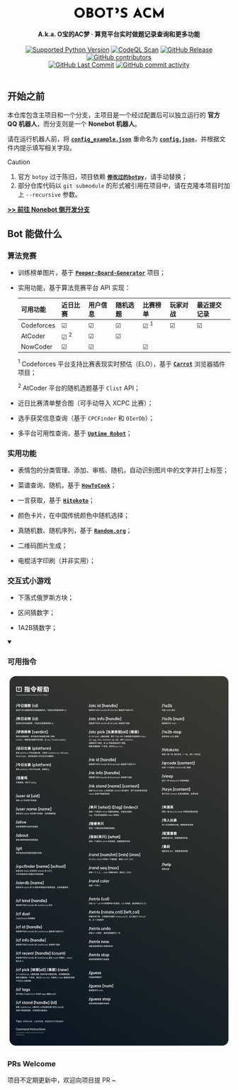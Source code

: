 <br>
<h1 align="center">
  <picture>
    <source media="(prefers-color-scheme: dark)" srcset="/img/obot_logo_inv.png">
    <source media="(prefers-color-scheme: light)" srcset="/img/obot_logo.png">
    <img alt="OBot's ACM" width="40%" src="/img/obot_logo.png">
  </picture>
</h1>
<div align="center">
  <strong>A.k.a. O宝的AC梦 · 算竞平台实时做题记录查询和更多功能</strong><br>
</div><br>

<div align="center">
  <a href="https://github.com/qwedc001/Peeper-Board-Generator/blob/master/requirements.txt"><img alt="Supported Python Version" src="https://img.shields.io/badge/Python-3.10+-teal?style=flat-square"></a>
  <a href="https://github.com/Floating-Ocean/OBot-ACM/actions/workflows/codeql.yml"><img alt="CodeQL Scan" src="https://img.shields.io/github/actions/workflow/status/Floating-Ocean/OBot-ACM/codeql.yml?style=flat-square&label=codeql+scan"></a>
  <a href="https://github.com/Floating-Ocean/OBot-ACM/releases"><img alt="GitHub Release" src="https://img.shields.io/github/v/release/Floating-Ocean/OBot-ACM?include_prereleases&style=flat-square&label=OBot's+ACM"></a>
  <a href="https://github.com/Floating-Ocean/OBot-ACM/graphs/contributors"><img alt="GitHub contributors" src="https://img.shields.io/github/contributors/Floating-Ocean/OBot-ACM?style=flat-square"></a>
</div>
<div align="center">
  <a href="https://github.com/Floating-Ocean/OBot-ACM/commits"><img alt="GitHub Last Commit" src="https://img.shields.io/github/last-commit/Floating-Ocean/OBot-ACM?style=flat-square"></a>
  <a href="https://github.com/Floating-Ocean/OBot-ACM/commits"><img alt="GitHub commit activity" src="https://img.shields.io/github/commit-activity/y/Floating-Ocean/OBot-ACM?style=flat-square"></a>
</div><br>

## 开始之前

本仓库包含主项目和一个分支，主项目是一个经过配置后可以独立运行的 **官方 QQ 机器人**，而分支则是一个 **Nonebot 机器人**。

请在运行机器人前，将 **[`config_example.json`](config_example.json)** 重命名为 **[`config.json`](config_example.json)**，并根据文件内提示填写相关字段。

> [!CAUTION]
> 1. 官方 `botpy` 过于陈旧，项目依赖 **[`修改过的botpy`](https://github.com/Floating-Ocean/botpy)**，请手动替换；
> 2. 部分仓库代码以 `git submodule` 的形式被引用在项目中，请在克隆本项目时加上 `--recursive` 参数。

**[>> 前往 Nonebot 侧开发分支](https://github.com/Floating-Ocean/OBot-ACM/tree/dev-nonebot)**

## Bot 能做什么

### 算法竞赛

- 训练榜单图片，基于 **[`Peeper-Board-Generator`](https://github.com/qwedc001/Peeper-Board-Generator)** 项目；

- 实用功能，基于算法竞赛平台 API 实现：
  
  | 可用功能       | 近日比赛         | 用户信息    | 随机选题    | 比赛榜单         | 玩家对战    | 最近提交记录  |
  |------------|--------------|---------|---------|--------------|---------|---------|
  | Codeforces | &#9745;      | &#9745; | &#9745; | &#9745; $^1$ | &#9745; | &#9745; |
  | AtCoder    | &#9745; $^2$ | &#9745; | &#9745; |              |         |         |
  | NowCoder   | &#9745;      | &#9745; |         | &#9745;      |         |         |
  
  $^1$ Codeforces 平台支持比赛表现实时预估（ELO），基于 **[`Carrot`](https://github.com/meooow25/carrot)** 浏览器插件项目；
  
  $^2$ AtCoder 平台的随机选题基于 `Clist` API；

- 近日比赛清单整合图（可手动导入 XCPC 比赛）；

- 选手获奖信息查询（基于 `CPCFinder` 和 `OIerDb`）；

- 多平台可用性查询，基于 **[`Uptime Robot`](https://uptimerobot.com/)**；

### 实用功能

- 表情包的分类管理、添加、审核、随机，自动识别图片中的文字并打上标签；

- 菜谱查询、随机，基于 **[`HowToCook`](https://github.com/Anduin2017/HowToCook)**；

- 一言获取，基于 **[`Hitokoto`](https://hitokoto.cn/)**；

- 颜色卡片，在中国传统颜色中随机选择；

- 真随机数、随机序列，基于 **[`Random.org`](https://www.random.org/)**；

- 二维码图片生成；

- 电棍活字印刷（并非实用）；

### 交互式小游戏

- 下落式俄罗斯方块；

- 区间猜数字；

- 1A2B猜数字；

<details open>
<summary><h3>可用指令</h3></summary>
  <img src="/img/command_instructions.png" alt="可用指令"/>
</details>

### PRs Welcome

项目不定期更新中，欢迎向项目提 PR ~
